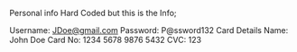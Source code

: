 Personal info Hard Coded but this is the Info; 

Username: JDoe@gmail.com 
Password: P@ssword132
Card Details
Name: John Doe
Card No:  1234 5678 9876 5432
CVC: 123
